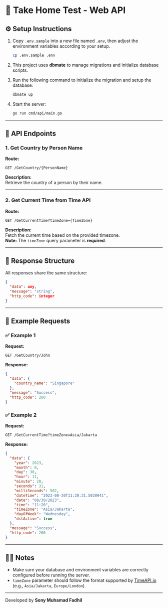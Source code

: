 # 🧪 Take Home Test - Web API

## ⚙️ Setup Instructions

1. Copy `.env.sample` into a new file named `.env`, then adjust the environment variables according to your setup.
   ```bash
   cp .env.sample .env
   ```

2. This project uses **dbmate** to manage migrations and initialize database scripts.

3. Run the following command to initialize the migration and setup the database:
   ```bash
   dbmate up
   ```

4. Start the server:
   ```bash
   go run cmd/api/main.go
   ```

---

## 📡 API Endpoints

### 1. Get Country by Person Name
**Route:**
```
GET /GetCountry/{PersonName}
```
**Description:**  
Retrieve the country of a person by their name.

---

### 2. Get Current Time from Time API
**Route:**
```
GET /GetCurrentTime?timeZone={TimeZone}
```
**Description:**  
Fetch the current time based on the provided timezone.  
**Note:** The `timeZone` query parameter is **required**.

---

## 🧱 Response Structure
All responses share the same structure:
```json
{
  "data": any,
  "message": "string",
  "http_code": integer
}
```

---

## 🧠 Example Requests

### ✅ Example 1
**Request:**
```
GET /GetCountry/John
```
**Response:**
```json
{
  "data": {
    "country_name": "Singapore"
  },
  "message": "Success",
  "http_code": 200
}
```

### ✅ Example 2
**Request:**
```
GET /GetCurrentTime?timeZone=Asia/Jakarta
```
**Response:**
```json
{
  "data": {
    "year": 2023,
    "month": 8,
    "day": 30,
    "hour": 11,
    "minute": 20,
    "seconds": 31,
    "milliSeconds": 502,
    "dateTime": "2023-08-30T11:20:31.5020941",
    "date": "08/30/2023",
    "time": "11:20",
    "timeZone": "Asia/Jakarta",
    "dayOfWeek": "Wednesday",
    "dstActive": true
  },
  "message": "Success",
  "http_code": 200
}
```

---

## 👨‍💻 Notes
- Make sure your database and environment variables are correctly configured before running the server.
- `timeZone` parameter should follow the format supported by [TimeAPI.io](https://timeapi.io/) (e.g., `Asia/Jakarta`, `Europe/London`).

---

Developed by **Sony Muhamad Fadhil**
